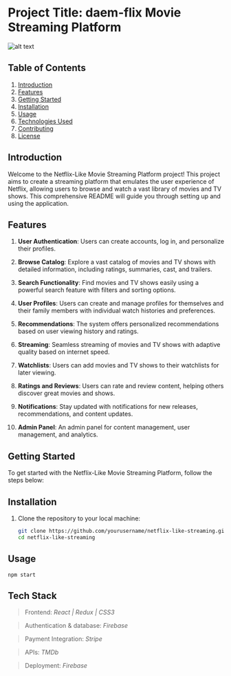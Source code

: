 # Project Title: daem-flix Movie Streaming Platform

![alt text](https://assets.stickpng.com/images/580b57fcd9996e24bc43c529.png)

## Table of Contents
1. [Introduction](#introduction)
2. [Features](#features)
3. [Getting Started](#getting-started)
4. [Installation](#installation)
5. [Usage](#usage)
6. [Technologies Used](#technologies-used)
7. [Contributing](#contributing)
8. [License](#license)

## Introduction

Welcome to the Netflix-Like Movie Streaming Platform project! This project aims to create a streaming platform that emulates the user experience of Netflix, allowing users to browse and watch a vast library of movies and TV shows. This comprehensive README will guide you through setting up and using the application.

## Features

1. **User Authentication**: Users can create accounts, log in, and personalize their profiles.

2. **Browse Catalog**: Explore a vast catalog of movies and TV shows with detailed information, including ratings, summaries, cast, and trailers.

3. **Search Functionality**: Find movies and TV shows easily using a powerful search feature with filters and sorting options.

4. **User Profiles**: Users can create and manage profiles for themselves and their family members with individual watch histories and preferences.

5. **Recommendations**: The system offers personalized recommendations based on user viewing history and ratings.

6. **Streaming**: Seamless streaming of movies and TV shows with adaptive quality based on internet speed.

7. **Watchlists**: Users can add movies and TV shows to their watchlists for later viewing.

8. **Ratings and Reviews**: Users can rate and review content, helping others discover great movies and shows.

9. **Notifications**: Stay updated with notifications for new releases, recommendations, and content updates.

10. **Admin Panel**: An admin panel for content management, user management, and analytics.

## Getting Started

To get started with the Netflix-Like Movie Streaming Platform, follow the steps below:

## Installation

1. Clone the repository to your local machine:

   ```bash
   git clone https://github.com/yourusername/netflix-like-streaming.git
   cd netflix-like-streaming

## Usage

`npm start
`
## Tech Stack

> Frontend: *React | Redux | CSS3*

> Authentication & database: *Firebase*

> Payment Integration: *Stripe*

> APIs: *TMDb*

> Deployment: *Firebase* 